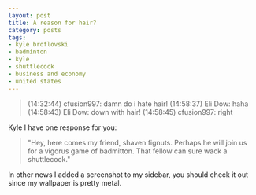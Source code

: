 ```yaml
---
layout: post
title: A reason for hair?
category: posts
tags:
- kyle broflovski
- badminton
- kyle
- shuttlecock
- business and economy
- united states
---
```

<blockquote>
(14:32:44) cfusion997: damn do i hate hair!
(14:58:37) Eli Dow: haha
(14:58:43) Eli Dow: down with hair!
(14:58:45) cfusion997: right
</blockquote>
<p>Kyle I have one response for you:</p>
<blockquote>
    "Hey, here comes my friend, shaven fignuts. Perhaps he will join us for a vigorus game of badmitton. That fellow can sure wack a shuttlecock."
</blockquote>
<p>In other news I added a screenshot to my sidebar, you should check it out since my wallpaper is pretty metal.</p>
